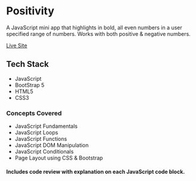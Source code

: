 # Positivity

A JavaScript mini app that highlights in bold, all even numbers in
a user specified range of numbers. Works with both positive &amp;
negative numbers.

[Live Site]()

## Tech Stack

- JavaScript
- BootStrap 5
- HTML5
- CSS3

### Concepts Covered

- JavaScript Fundamentals
- JavaScript Loops
- JavaScript Functions
- JavaScript DOM Manipulation
- JavaScript Conditionals
- Page Layout using CSS & Bootstrap

#### Includes code review with explanation on each JavaScript code block.
